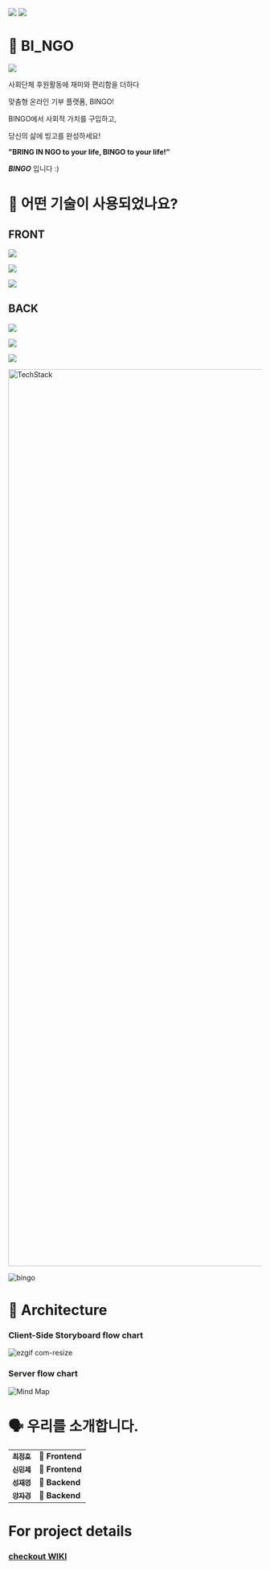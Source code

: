 ![](https://img.shields.io/badge/PROJECT-BINGO-brightgreen)
![](https://img.shields.io/badge/BINGO-webservice-lightgrey)

# 🎯 BI_NGO
<img src=https://ifh.cc/g/LypO4l.png />

사회단체 후원활동에 재미와 편리함을 더하다

맞춤형 온라인 기부 플랫폼, BINGO!

BINGO에서 사회적 가치를 구입하고,

당신의 삶에 빙고를 완성하세요!

**"BRING IN NGO to your life, BINGO to your life!”** 

***BINGO*** 입니다 :)

# 🔧 어떤 기술이 사용되었나요?

## FRONT
![](https://img.shields.io/badge/Front-react-blue)

![](https://img.shields.io/badge/Front-Typescript-blue)

![](https://img.shields.io/badge/Front-Redux-yellow)

## BACK
![](https://img.shields.io/badge/Back-NestJs-red)

![](https://img.shields.io/badge/Back-TypeORM-orange)

![](https://img.shields.io/badge/Back-MySQL-blue)


<img width="1781" alt="TechStack" src="https://ifh.cc/g/qmBsym.jpg">

![bingo](https://user-images.githubusercontent.com/46963394/115964750-ddb4f700-a560-11eb-8852-15fb11603889.png)



# 🔨 Architecture

### Client-Side Storyboard flow chart
![ezgif com-resize](https://ifh.cc/g/BYUCO6.png)

### Server flow chart
![Mind Map](https://user-images.githubusercontent.com/46963394/116099943-6d84ad80-a6e7-11eb-9ae5-4160de69a3a8.jpg)

# 🗣 우리를 소개합니다.

<table>
  <tbody>
    <tr>
      <td align="center">
        <a href="https://github.com/9rganizedchaos">
          <sub>
            <b>최정호</b>
          </sub>
        </a>
        <br>
      </td>
      <td>
        <strong>🚩 Frontend</strong>
      </td>
    </tr>
     <tr>
      <td align="center">
        <a href="https://github.com/tlsalswp1004">
          <sub>
            <b>신민제</b>
          </sub>
        </a>
        <br>
      </td>
      <td>
        <strong>🏁 Frontend</strong>
      </td>
    </tr>
      <td align="center">
        <a href="https://github.com/Sungjaeyeong">
          <sub>
            <b>성재영</b>
          </sub>
        </a>
        <br>
      </td>
      <td>
        <strong>🚩 Backend</strong>
      </td>
    </tr>
    <tr>
      <td align="center">
        <a href="https://github.com/louis220">
          <sub>
            <b>양자경</b>
          </sub>
        </a>
        <br>
      </td>
      <td>
        <strong>🏁 Backend</strong>
      </td>
    </tr>
    <tr>
  </tbody>
</table>



# For project details

### [checkout WIKI](https://github.com/codestates/BINGO-client/wiki)
